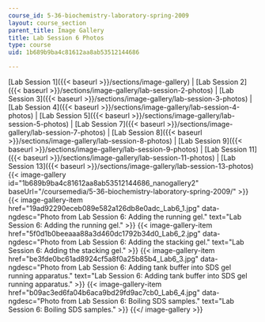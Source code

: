 ```yaml
---
course_id: 5-36-biochemistry-laboratory-spring-2009
layout: course_section
parent_title: Image Gallery
title: Lab Session 6 Photos
type: course
uid: 1b689b9ba4c81612aa8ab53512144686

---
```


[Lab Session 1]({{< baseurl >}}/sections/image-gallery) | [Lab Session 2]({{< baseurl >}}/sections/image-gallery/lab-session-2-photos) | [Lab Session 3]({{< baseurl >}}/sections/image-gallery/lab-session-3-photos) | [Lab Session 4]({{< baseurl >}}/sections/image-gallery/lab-session-4-photos) | [Lab Session 5]({{< baseurl >}}/sections/image-gallery/lab-session-5-photos) | [Lab Session 7]({{< baseurl >}}/sections/image-gallery/lab-session-7-photos) | [Lab Session 8]({{< baseurl >}}/sections/image-gallery/lab-session-8-photos) | [Lab Session 9]({{< baseurl >}}/sections/image-gallery/lab-session-9-photos) | [Lab Session 11]({{< baseurl >}}/sections/image-gallery/lab-session-11-photos) | [Lab Session 13]({{< baseurl >}}/sections/image-gallery/lab-session-13-photos)
{{< image-gallery id="1b689b9ba4c81612aa8ab53512144686_nanogallery2" baseUrl="/coursemedia/5-36-biochemistry-laboratory-spring-2009/" >}}
{{< image-gallery-item href="19ad92290eceb089e582a126db8e0adc_Lab6_1.jpg" data-ngdesc="Photo from Lab Session 6: Adding the running gel." text="Lab Session 6: Adding the running gel." >}}
{{< image-gallery-item href="5f0d1b0beeaaa88a3d460dc1792b34d0_Lab6_2.jpg" data-ngdesc="Photo from Lab Session 6: Adding the stacking gel." text="Lab Session 6: Adding the stacking gel." >}}
{{< image-gallery-item href="be3fde0bc61ad8924cf5a8f0a25b85b4_Lab6_3.jpg" data-ngdesc="Photo from Lab Session 6: Adding tank buffer into SDS gel running apparatus." text="Lab Session 6: Adding tank buffer into SDS gel running apparatus." >}}
{{< image-gallery-item href="b09ac3ed6fa04b6aca9bd29fd9ac7cb0_Lab6_4.jpg" data-ngdesc="Photo from Lab Session 6: Boiling SDS samples." text="Lab Session 6: Boiling SDS samples." >}}
{{</ image-gallery >}}